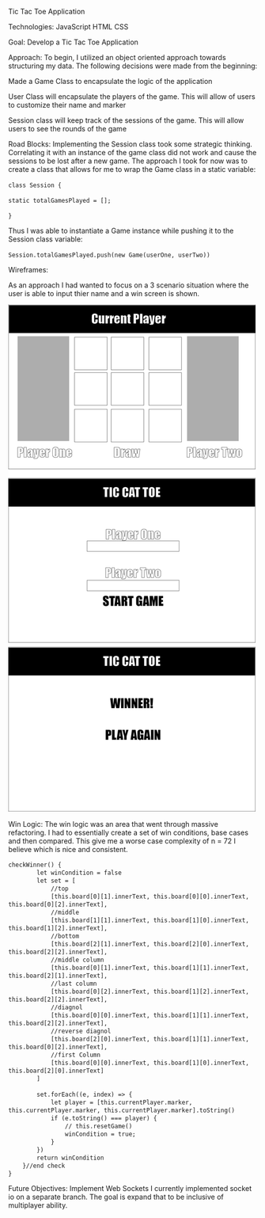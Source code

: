 Tic Tac Toe Application

Technologies:
JavaScript
HTML
CSS

Goal: Develop a Tic Tac Toe Application

Approach:
To begin, I utilized an object oriented approach towards structuring my data. The following decisions were made from the beginning:

Made a Game Class to encapsulate the logic of the application

User Class will encapsulate the players of the game. This will allow of users to customize their name and marker

Session class will keep track of the sessions of the game. This will allow users to see the rounds of the game

Road Blocks:
Implementing the Session class took some strategic thinking. Correlating it with an instance of the game class did not work and cause the sessions to be lost after a new game.
The approach I took for now was to create a class that allows for me to wrap the Game class in a static variable:

`class Session { `

`static totalGamesPlayed = [];`

`}`

Thus I was able to instantiate a Game instance while pushing it to the Session class variable:

`Session.totalGamesPlayed.push(new Game(userOne, userTwo))`

Wireframes:

As an approach I had wanted to focus on a 3 scenario situation where the user is able to input thier name and a win screen is shown.

![image info](images/wireframes.png)


Win Logic:
The win logic was an area that went through massive refactoring. I had to essentially create a set of win conditions, base cases and then compared.
This give me a worse case complexity of n = 72 I believe which is nice and consistent.

```
checkWinner() {
        let winCondition = false
        let set = [
            //top
            [this.board[0][1].innerText, this.board[0][0].innerText, this.board[0][2].innerText],
            //middle
            [this.board[1][1].innerText, this.board[1][0].innerText, this.board[1][2].innerText],
            //bottom
            [this.board[2][1].innerText, this.board[2][0].innerText, this.board[2][2].innerText],
            //middle column
            [this.board[0][1].innerText, this.board[1][1].innerText, this.board[2][1].innerText],
            //last column
            [this.board[0][2].innerText, this.board[1][2].innerText, this.board[2][2].innerText],
            //diagnol
            [this.board[0][0].innerText, this.board[1][1].innerText, this.board[2][2].innerText],
            //reverse diagnol
            [this.board[2][0].innerText, this.board[1][1].innerText, this.board[0][2].innerText],
            //first Column
            [this.board[0][0].innerText, this.board[1][0].innerText, this.board[2][0].innerText]
        ]

        set.forEach((e, index) => {
            let player = [this.currentPlayer.marker, this.currentPlayer.marker, this.currentPlayer.marker].toString()
            if (e.toString() === player) {
                // this.resetGame()
                winCondition = true;
            }
        })
        return winCondition
    }//end check
}
```
Future Objectives:
Implement Web Sockets
I currently implemented socket io on a separate branch. The goal is expand that to be inclusive of multiplayer ability.
